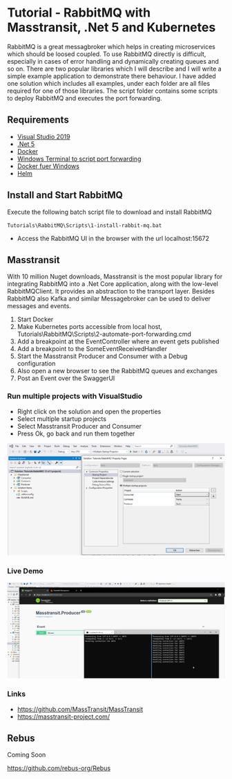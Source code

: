 # Tutorial - RabbitMQ with Masstransit, .Net 5 and Kubernetes

RabbitMQ is a great messagbroker which helps in creating microservices which should be loosed coupled. To use RabbitMQ directly is difficult, especially in cases of error handling and dynamically creating queues and so on. 
There are two popular libraries which I will describe and I will write a simple example application to demonstrate there behaviour.
I have added one solution which includes all examples, under each folder are all files required for one of those libraries. The script folder contains some scripts to deploy RabbitMQ and executes the port forwarding.

## Requirements
* [Visual Studio 2019](https://visualstudio.microsoft.com/downloads/)
* [.Net 5](https://dotnet.microsoft.com/download)
* [Docker](https://www.docker.com/products/docker-desktop)
* [Windows Terminal to script port forwarding](https://github.com/microsoft/terminal)
* [Docker fuer Windows](https://docs.docker.com/docker-for-windows/install/)
* [Helm](https://helm.sh/docs/intro/install/)


## Install and Start RabbitMQ
 
 Execute the following batch script file to download and install RabbitMQ
 ```console
 Tutorials\RabbitMQ\Scripts\1-install-rabbit-mq.bat
 
```

* Access the RabbitMQ UI in the browser with the url localhost:15672

## Masstransit

With 10 million Nuget downloads, Masstransit is the most popular library for integrating RabbitMQ into a .Net Core application, along with the low-level RabbitMQClient. It provides an abstraction to the transport layer. Besides RabbitMQ also Kafka and similar Messagebroker can be used to deliver messages and events.

1) Start Docker
2) Make Kubernetes ports accessible from local host, Tutorials\RabbitMQ\Scripts\2-automate-port-forwarding.cmd
3) Add a breakpoint at the EventController where an event gets published
4) Add a breakpoint to the SomeEventReceivedHandler
5) Start the Masstransit Producer and Consumer with a Debug configuration
6) Also open a new browser to see the RabbitMQ queues and exchanges
7) Post an Event over the SwaggerUI


### Run multiple projects with VisualStudio

* Right click on the solution and open the properties
* Select multiple startup projects
* Select Masstransit Producer and Consumer
* Press Ok, go back and run them together

![Start multiple projects](../docs/RabbitMQ/Masstransit_Multiple_StartUps.png)


### Live Demo


![Live Demo](../docs/RabbitMQ/RabbitMQ_Masstransit_LiveDemo.gif)


### Links

* https://github.com/MassTransit/MassTransit
* https://masstransit-project.com/


## Rebus

Coming Soon

https://github.com/rebus-org/Rebus

